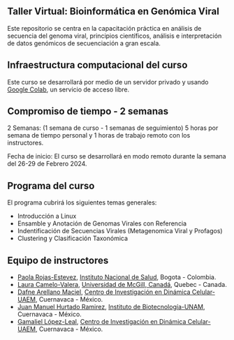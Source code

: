 ## Taller Virtual: Bioinformática en Genómica Viral

Este repositorio se centra en la capacitación práctica en análisis de secuencia del genoma viral, principios científicos, análisis e interpretación de datos genómicos de secuenciación a gran escala.

## Infraestructura computacional del curso  

Este curso se desarrollará por medio de un servidor privado y usando [Google Colab](https://colab.research.google.com/), un servicio de acceso libre.

## Compromiso de tiempo - 2 semanas

2 Semanas: (1 semana de curso - 1 semanas de seguimiento)
5 horas por semana de tiempo personal y 1 horas de trabajo remoto con los instructores. 

Fecha de inicio: El curso se desarrollará en modo remoto durante la semana del 26-29 de Febrero 2024. 

## Programa del curso

El programa cubrirá los siguientes temas generales:

- Introducción a Linux 
- Ensamble y Anotación de Genomas Virales con Referencia
- Indentificación de Secuencias Virales (Metagenomica Viral y Profagos) 
- Clustering y Clasificación Taxonómica 
  

## Equipo de instructores

- [Paola Rojas-Estevez](https://www.researchgate.net/profile/Paola-Rojas-Estevez), [Instituto Nacional de Salud](https://www.ins.gov.co/Paginas/Inicio.aspx), Bogota - Colombia.
- [Laura Camelo-Valera](https://qcbs.ca/student-member/?student=3056), [Universidad de McGill, Canadá](https://qcbs.ca/), Quebec - Canada.
- [Dafne Arellano Maciel](https://www.researchgate.net/profile/Dafne-Arellano-Maciel), [Centro de Investigación en Dinámica Celular-UAEM](http://www.cidc.uaem.mx/), Cuernavaca - México.
- [Juan Manuel Hurtado Ramirez](https://www.researchgate.net/profile/Juan-Hurtado-Ramirez), [Instituto de Biotecnología-UNAM](https://www.ibt.unam.mx/), Cuernavaca - México.
- [Gamaliel López-Leal](https://www.researchgate.net/profile/Gamaliel-Lopez-Leal), [Centro de Investigación en Dinámica Celular-UAEM](http://www.cidc.uaem.mx/gamaliel-lopez/), Cuernavaca - México.
